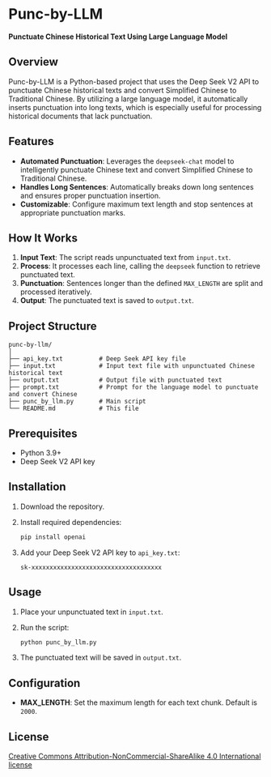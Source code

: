 # Punc-by-LLM

**Punctuate Chinese Historical Text Using Large Language Model**

## Overview

Punc-by-LLM is a Python-based project that uses the Deep Seek V2 API to punctuate Chinese historical texts and convert Simplified Chinese to Traditional Chinese. By utilizing a large language model, it automatically inserts punctuation into long texts, which is especially useful for processing historical documents that lack punctuation.

## Features

- **Automated Punctuation**: Leverages the `deepseek-chat` model to intelligently punctuate Chinese text and convert Simplified Chinese to Traditional Chinese.
- **Handles Long Sentences**: Automatically breaks down long sentences and ensures proper punctuation insertion.
- **Customizable**: Configure maximum text length and stop sentences at appropriate punctuation marks.

## How It Works

1. **Input Text**: The script reads unpunctuated text from `input.txt`.
2. **Process**: It processes each line, calling the `deepseek` function to retrieve punctuated text.
3. **Punctuation**: Sentences longer than the defined `MAX_LENGTH` are split and processed iteratively.
4. **Output**: The punctuated text is saved to `output.txt`.

## Project Structure

```plaintext
punc-by-llm/
│
├── api_key.txt          # Deep Seek API key file
├── input.txt            # Input text file with unpunctuated Chinese historical text
├── output.txt           # Output file with punctuated text
├── prompt.txt           # Prompt for the language model to punctuate and convert Chinese
├── punc_by_llm.py       # Main script
└── README.md            # This file
```

## Prerequisites

- Python 3.9+
- Deep Seek V2 API key

## Installation

1. Download the repository.

2. Install required dependencies:
   ```bash
   pip install openai
   ```

3. Add your Deep Seek V2 API key to `api_key.txt`:
   ```plaintext
   sk-xxxxxxxxxxxxxxxxxxxxxxxxxxxxxxxxxxxx
   ```

## Usage

1. Place your unpunctuated text in `input.txt`.

2. Run the script:
   ```bash
   python punc_by_llm.py
   ```

3. The punctuated text will be saved in `output.txt`.

## Configuration

- **MAX_LENGTH**: Set the maximum length for each text chunk. Default is `2000`.

## License

[Creative Commons Attribution-NonCommercial-ShareAlike 4.0 International license](https://creativecommons.org/licenses/by-nc-sa/4.0/)
